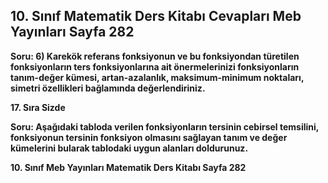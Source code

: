 ## 10. Sınıf Matematik Ders Kitabı Cevapları Meb Yayınları Sayfa 282

**Soru: 6) Karekök referans fonksiyonun ve bu fonksiyondan türetilen fonksiyonların ters fonksiyonlarına ait önermelerinizi fonksiyonların tanım-değer kümesi, artan-azalanlık, maksimum-minimum noktaları, simetri özellikleri bağlamında değerlendiriniz.**

**17. Sıra Sizde**

**Soru: Aşağıdaki tabloda verilen fonksiyonların tersinin cebirsel temsilini, fonksiyonun tersinin fonksiyon olmasını sağlayan tanım ve değer kümelerini bularak tablodaki uygun alanları doldurunuz.**

**10. Sınıf Meb Yayınları Matematik Ders Kitabı Sayfa 282**